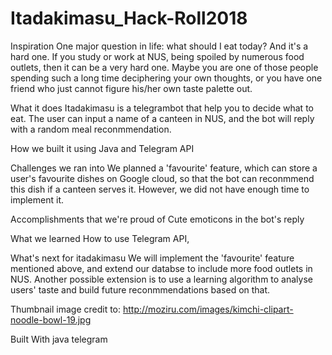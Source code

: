 # Itadakimasu_Hack-Roll2018

Inspiration
One major question in life: what should I eat today? And it's a hard one. If you study or work at NUS, being spoiled by numerous food outlets, then it can be a very hard one. Maybe you are one of those people spending such a long time deciphering your own thoughts, or you have one friend who just cannot figure his/her own taste palette out.

What it does
Itadakimasu is a telegrambot that help you to decide what to eat. The user can input a name of a canteen in NUS, and the bot will reply with a random meal reconmmendation.

How we built it
using Java and Telegram API

Challenges we ran into
We planned a 'favourite' feature, which can store a user's favourite dishes on Google cloud, so that the bot can reconmmend this dish if a canteen serves it. However, we did not have enough time to implement it.

Accomplishments that we're proud of
Cute emoticons in the bot's reply

What we learned
How to use Telegram API,

What's next for itadakimasu
We will implement the 'favourite' feature mentioned above, and extend our databse to include more food outlets in NUS. Another possible extension is to use a learning algorithm to analyse users' taste and build future reconmmendations based on that.

Thumbnail image credit to: http://moziru.com/images/kimchi-clipart-noodle-bowl-19.jpg

Built With
java
telegram
